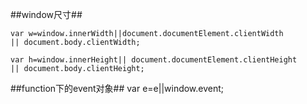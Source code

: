 ##window尺寸##

	var w=window.innerWidth||document.documentElement.clientWidth
	|| document.body.clientWidth;
	
	var h=window.innerHeight|| document.documentElement.clientHeight
	|| document.body.clientHeight;

##function下的event对象##
    var e=e||window.event;